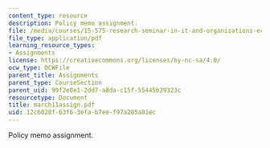 ```yaml
---
content_type: resource
description: Policy memo assignment.
file: /media/courses/15-575-research-seminar-in-it-and-organizations-economic-perspectives-spring-2004/12c6028f63f63efab7eef97a285a81ec_march11assign.pdf
file_type: application/pdf
learning_resource_types:
- Assignments
license: https://creativecommons.org/licenses/by-nc-sa/4.0/
ocw_type: OCWFile
parent_title: Assignments
parent_type: CourseSection
parent_uid: 99f2e0e1-2dd7-a8da-c15f-55445b29323c
resourcetype: Document
title: march11assign.pdf
uid: 12c6028f-63f6-3efa-b7ee-f97a285a81ec
---
```

Policy memo assignment.